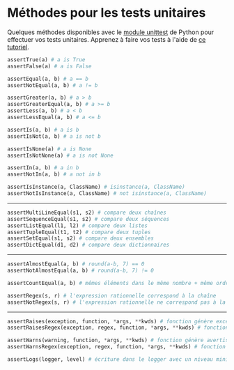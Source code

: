 # Méthodes pour les tests unitaires

Quelques méthodes disponibles avec le [module unittest](https://docs.python.org/3/library/unittest.html#unittest.TestCase) de Python pour effectuer vos tests unitaires. Apprenez à faire vos tests à l'aide de [ce tutoriel](https://www.youtube.com/watch?v=apgReCCAQr4).

```python
assertTrue(a) # a is True
assertFalse(a) # a is False

assertEqual(a, b) # a == b
assertNotEqual(a, b) # a != b

assertGreater(a, b) # a > b
assertGreaterEqual(a, b) # a >= b
assertLess(a, b) # a < b
assertLessEqual(a, b) # a <= b

assertIs(a, b) # a is b
assertIsNot(a, b) # a is not b

assertIsNone(a) # a is None
assertIsNotNone(a) # a is not None

assertIn(a, b) # a in b
assertNotIn(a, b) # a not in b

assertIsInstance(a, ClassName) # isinstance(a, ClassName)
assertNotIsInstance(a, ClassName) # not isinstance(a, ClassName)
```
---

```python
assertMultiLineEqual(s1, s2) # compare deux chaînes
assertSequenceEqual(s1, s2) # compare deux séquences
assertListEqual(l1, l2) # compare deux listes
assertTupleEqual(t1, t2) # compare deux tuples
assertSetEqual(s1, s2) # compare deux ensembles
assertDictEqual(d1, d2) # compare deux dictionnaires
```

---

```python
assertAlmostEqual(a, b) # round(a-b, 7) == 0
assertNotAlmostEqual(a, b) # round(a-b, 7) != 0

assertCountEqual(a, b) # mêmes éléments dans le même nombre + même ordre

assertRegex(s, r) # l'expression rationnelle correspond à la chaîne
assertNotRegex(s, r) # l'expression rationnelle ne correspond pas à la chaîne
```

---

```python
assertRaises(exception, function, *args, **kwds) # fonction génère exception
assertRaisesRegex(exception, regex, function, *args, **kwds) # fonction génère exception + valide regex

assertWarns(warning, function, *args, **kwds) # fonction génère avertissement
assertWarnsRegex(exception, regex, function, *args, **kwds) # fonction génère avertissement + valide regex

assertLogs(logger, level) # écriture dans le logger avec un niveau minimal (level)
```
